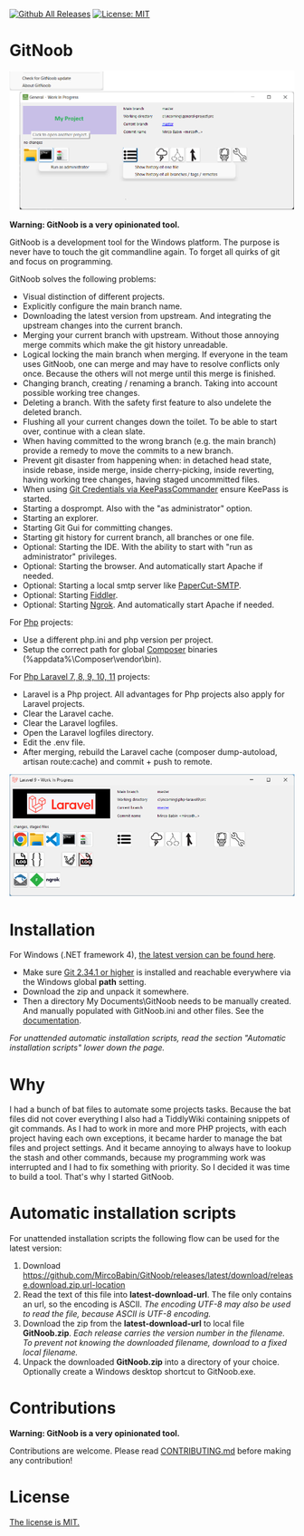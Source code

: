 [![Github All Releases](https://img.shields.io/github/downloads/MircoBabin/GitNoob/total)](https://github.com/MircoBabin/GitNoob/releases)
[![License: MIT](https://img.shields.io/badge/License-MIT-yellow.svg)](https://github.com/MircoBabin/GitNoob/blob/master/LICENSE.md)

# GitNoob

![Screenshot](screenshot.png)

**Warning: GitNoob is a very opinionated tool.**

GitNoob is a development tool for the Windows platform. The purpose is never have to touch the git commandline again. To forget all quirks of git and focus on programming.

GitNoob solves the following problems:

- Visual distinction of different projects.
- Explicitly configure the main branch name.
- Downloading the latest version from upstream. And integrating the upstream changes into the current branch.
- Merging your current branch with upstream. Without those annoying merge commits which make the git history unreadable.
- Logical locking the main branch when merging. If everyone in the team uses GitNoob, one can merge and may have to resolve conflicts only once. Because the others will not merge until this merge is finished.
- Changing branch, creating / renaming a branch. Taking into account possible working tree changes.
- Deleting a branch. With the safety first feature to also undelete the deleted branch.
- Flushing all your current changes down the toilet. To be able to start over, continue with a clean slate.
- When having committed to the wrong branch (e.g. the main branch) provide a remedy to move the commits to a new branch.
- Prevent git disaster from happening when: in detached head state, inside rebase, inside merge, inside cherry-picking, inside reverting, having working tree changes, having staged uncommitted files.
- When using [Git Credentials via KeePassCommander](https://github.com/MircoBabin/GitCredentialsViaKeePassCommander) ensure KeePass is started.
- Starting a dosprompt. Also with the "as administrator" option.
- Starting an explorer.
- Starting Git Gui for committing changes.
- Starting git history for current branch, all branches or one file.
- Optional: Starting the IDE. With the ability to start with "run as administrator" privileges.
- Optional: Starting the browser. And automatically start Apache if needed.
- Optional: Starting a local smtp server like [PaperCut-SMTP](https://github.com/ChangemakerStudios/Papercut-SMTP).
- Optional: Starting [Fiddler](https://www.telerik.com/fiddler/fiddler-classic).
- Optional: Starting [Ngrok](https://ngrok.com/). And automatically start Apache if needed.

For [Php](https://www.php.net/) projects:

- Use a different php.ini and php version per project.
- Setup the correct path for global [Composer](https://getcomposer.org/) binaries (%appdata%\Composer\vendor\bin).

For [Php Laravel 7, 8, 9, 10, 11](https://laravel.com/docs/) projects:

- Laravel is a Php project. All advantages for Php projects also apply for Laravel projects.
- Clear the Laravel cache.
- Clear the Laravel logfiles.
- Open the Laravel logfiles directory.
- Edit the .env file.
- After merging, rebuild the Laravel cache (composer dump-autoload, artisan route:cache) and commit + push to remote.

![Screenshot-Laravel](screenshot-laravel.png)


# Installation
For Windows (.NET framework 4), [the latest version can be found here](https://github.com/MircoBabin/GitNoob/releases/latest "Latest Version").

- Make sure [Git 2.34.1 or higher](https://git-scm.com/) is installed and reachable everywhere via the Windows global **path** setting.
- Download the zip and unpack it somewhere.
- Then a directory My Documents\GitNoob needs to be manually created. And manually populated with GitNoob.ini and other files. See the [documentation](docs/README.md "Documentation").

*For unattended automatic installation scripts, read the section "Automatic installation scripts" lower down the page.*

# Why
I had a bunch of bat files to automate some projects tasks. Because the bat files did not cover everything I also had a TiddlyWiki containing snippets of git commands.
As I had to work in more and more PHP projects, with each project having each own exceptions, it became harder to manage the bat files and project settings. 
And it became annoying to always have to lookup the stash and other commands, because my programming work was interrupted and I had to fix something with priority.
So I decided it was time to build a tool. That's why I started GitNoob.

# Automatic installation scripts
For unattended installation scripts the following flow can be used for the latest version:

1) Download https://github.com/MircoBabin/GitNoob/releases/latest/download/release.download.zip.url-location
2) Read the text of this file into **latest-download-url**. The file only contains an url, so the encoding is ASCII. *The encoding UTF-8 may also be used to read the file, because ASCII is UTF-8 encoding.*
3) Download the zip from the **latest-download-url** to local file **GitNoob.zip**. *Each release carries the version number in the filename. To prevent not knowing the downloaded filename, download to a fixed local filename.*
4) Unpack the downloaded **GitNoob.zip** into a directory of your choice. Optionally create a Windows desktop shortcut to GitNoob.exe.

# Contributions
**Warning: GitNoob is a very opinionated tool.**

Contributions are welcome. Please read [CONTRIBUTING.md](CONTRIBUTING.md "contributing") before making any contribution!

# License
[The license is MIT.](LICENSE.md "license")





